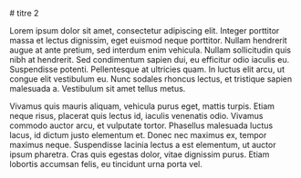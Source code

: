 # titre 2

Lorem ipsum dolor sit amet, consectetur adipiscing elit. Integer porttitor massa et lectus dignissim, eget euismod neque porttitor. Nullam hendrerit augue at ante pretium, sed interdum enim vehicula. Nullam sollicitudin quis nibh at hendrerit. Sed condimentum sapien dui, eu efficitur odio iaculis eu. Suspendisse potenti. Pellentesque at ultricies quam. In luctus elit arcu, ut congue elit vestibulum eu. Nunc sodales rhoncus lectus, et tristique sapien malesuada a. Vestibulum sit amet tellus metus.

Vivamus quis mauris aliquam, vehicula purus eget, mattis turpis. Etiam neque risus, placerat quis lectus id, iaculis venenatis odio. Vivamus commodo auctor arcu, et vulputate tortor. Phasellus malesuada luctus lacus, id dictum justo elementum et. Donec nec maximus ex, tempor maximus neque. Suspendisse lacinia lectus a est elementum, ut auctor ipsum pharetra. Cras quis egestas dolor, vitae dignissim purus. Etiam lobortis accumsan felis, eu tincidunt urna porta vel.